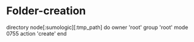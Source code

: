# Folder-creation
directory node[:sumologic][:tmp_path] do
    owner 'root'
    group 'root'
    mode 0755
    action 'create'
  end

